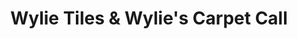 ---
title: "Wylie Tiles & Wylie's Carpet Call"
url: /devonport/wylie-tiles-and-wylies-carpet-call/
shop: carpet
---